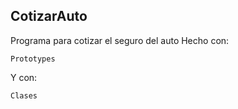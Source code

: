 ## CotizarAuto
Programa para cotizar el seguro del auto 
Hecho con:
```
Prototypes
```
Y con:
```
Clases
```
